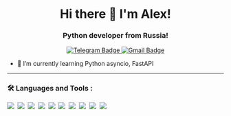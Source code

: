 <div id="header" align="center">
  <h1>Hi there 👋 I'm Alex!</h1>
  <h3>Python developer from Russia!</h3>
</div>
<div id="badges" align="center">
  <a href="https://t.me/timchenko_as">
    <img src="https://img.shields.io/badge/Telegram-blue?style=for-the-badge&logo=telegram&logoColor=white" alt="Telegram Badge"/>
  </a>
  <a href="mailto:timchenko.aleks@gmail.com">
    <img src="https://img.shields.io/badge/Gmail-red?style=for-the-badge&logo=gmail&logoColor=white" alt="Gmail Badge"/>
  </a>
</div>
<!--
**ASTimch/ASTimch** is a ✨ _special_ ✨ repository because its `README.md` (this file) appears on your GitHub profile.
Here are some ideas to get you started:
  ### Hi there 👋 I'm Alex!
- 👯 I’m looking to collaborate on ...
- 🤔 I’m looking for help with ...
- 💬 Ask me about ...
- 📫 How to reach me: ...
- 😄 Pronouns: ...
- ⚡ Fun fact: ...
-->

- 🌱 I’m currently learning Python asyncio, FastAPI
---
### :hammer_and_wrench: Languages and Tools :
<img src="https://cdn.jsdelivr.net/gh/devicons/devicon@latest/icons/python/python-original-wordmark.svg" />&nbsp;
<img src="https://cdn.jsdelivr.net/gh/devicons/devicon@latest/icons/django/django-plain.svg" />&nbsp;
<img src="https://cdn.jsdelivr.net/gh/devicons/devicon@latest/icons/djangorest/djangorest-plain.svg" />&nbsp;
<img src="https://cdn.jsdelivr.net/gh/devicons/devicon@latest/icons/fastapi/fastapi-original-wordmark.svg" />&nbsp;
<img src="https://cdn.jsdelivr.net/gh/devicons/devicon@latest/icons/sqlalchemy/sqlalchemy-original.svg" />&nbsp;
<img src="https://cdn.jsdelivr.net/gh/devicons/devicon@latest/icons/postgresql/postgresql-original-wordmark.svg" />&nbsp;
<img src="https://cdn.jsdelivr.net/gh/devicons/devicon@latest/icons/postman/postman-original.svg" />&nbsp;
<img src="https://cdn.jsdelivr.net/gh/devicons/devicon@latest/icons/bootstrap/bootstrap-original-wordmark.svg" />&nbsp;
<img src="https://cdn.jsdelivr.net/gh/devicons/devicon@latest/icons/selenium/selenium-original.svg" />&nbsp;
<img src="https://cdn.jsdelivr.net/gh/devicons/devicon@latest/icons/docker/docker-original-wordmark.svg" />&nbsp;&nbsp;
